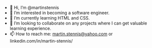 - 👋 Hi, I’m @martinstennis
- 👀 I’m interested in becoming a software engineer.
- 🌱 I’m currently learning HTML and CSS.
- 💞️ I’m looking to collaborate on any projects where I can get valuable learning experience. 
- 📫 How to reach me: martin.stennis@yahoo.com or linkedin.com/in/martin-stennis/

<!---
martinstennis/martinstennis is a ✨ special ✨ repository because its `README.md` (this file) appears on your GitHub profile.
You can click the Preview link to take a look at your changes.
--->
